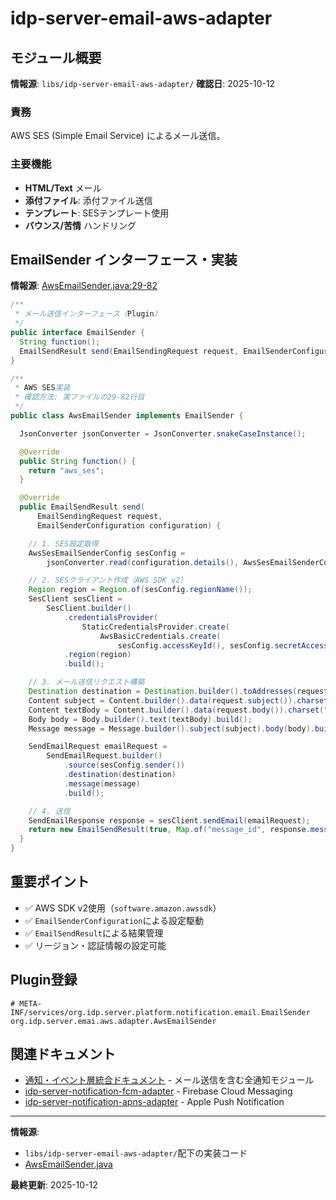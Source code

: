 # idp-server-email-aws-adapter

## モジュール概要

**情報源**: `libs/idp-server-email-aws-adapter/`
**確認日**: 2025-10-12

### 責務

AWS SES (Simple Email Service) によるメール送信。

### 主要機能

- **HTML/Text** メール
- **添付ファイル**: 添付ファイル送信
- **テンプレート**: SESテンプレート使用
- **バウンス/苦情** ハンドリング

## EmailSender インターフェース・実装

**情報源**: [AwsEmailSender.java:29-82](../../libs/idp-server-email-aws-adapter/src/main/java/org/idp/server/emai/aws/adapter/AwsEmailSender.java#L29-L82)

```java
/**
 * メール送信インターフェース（Plugin）
 */
public interface EmailSender {
  String function();
  EmailSendResult send(EmailSendingRequest request, EmailSenderConfiguration configuration);
}

/**
 * AWS SES実装
 * 確認方法: 実ファイルの29-82行目
 */
public class AwsEmailSender implements EmailSender {

  JsonConverter jsonConverter = JsonConverter.snakeCaseInstance();

  @Override
  public String function() {
    return "aws_ses";
  }

  @Override
  public EmailSendResult send(
      EmailSendingRequest request,
      EmailSenderConfiguration configuration) {

    // 1. SES設定取得
    AwsSesEmailSenderConfig sesConfig =
        jsonConverter.read(configuration.details(), AwsSesEmailSenderConfig.class);

    // 2. SESクライアント作成（AWS SDK v2）
    Region region = Region.of(sesConfig.regionName());
    SesClient sesClient =
        SesClient.builder()
            .credentialsProvider(
                StaticCredentialsProvider.create(
                    AwsBasicCredentials.create(
                        sesConfig.accessKeyId(), sesConfig.secretAccessKey())))
            .region(region)
            .build();

    // 3. メール送信リクエスト構築
    Destination destination = Destination.builder().toAddresses(request.to()).build();
    Content subject = Content.builder().data(request.subject()).charset("UTF-8").build();
    Content textBody = Content.builder().data(request.body()).charset("UTF-8").build();
    Body body = Body.builder().text(textBody).build();
    Message message = Message.builder().subject(subject).body(body).build();

    SendEmailRequest emailRequest =
        SendEmailRequest.builder()
            .source(sesConfig.sender())
            .destination(destination)
            .message(message)
            .build();

    // 4. 送信
    SendEmailResponse response = sesClient.sendEmail(emailRequest);
    return new EmailSendResult(true, Map.of("message_id", response.messageId()));
  }
}
```

## 重要ポイント

- ✅ AWS SDK v2使用（`software.amazon.awssdk`）
- ✅ `EmailSenderConfiguration`による設定駆動
- ✅ `EmailSendResult`による結果管理
- ✅ リージョン・認証情報の設定可能

## Plugin登録

```
# META-INF/services/org.idp.server.platform.notification.email.EmailSender
org.idp.server.emai.aws.adapter.AwsEmailSender
```

## 関連ドキュメント

- [通知・イベント層統合ドキュメント](./ai-50-notification-security-event.md) - メール送信を含む全通知モジュール
- [idp-server-notification-fcm-adapter](./ai-51-notification-fcm.md) - Firebase Cloud Messaging
- [idp-server-notification-apns-adapter](./ai-52-notification-apns.md) - Apple Push Notification

---

**情報源**:
- `libs/idp-server-email-aws-adapter/`配下の実装コード
- [AwsEmailSender.java](../../libs/idp-server-email-aws-adapter/src/main/java/org/idp/server/emai/aws/adapter/AwsEmailSender.java)

**最終更新**: 2025-10-12
